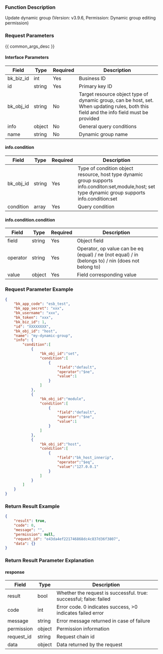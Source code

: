 ### Function Description

Update dynamic group (Version: v3.9.6, Permission: Dynamic group editing permission)

### Request Parameters

{{ common_args_desc }}

#### Interface Parameters

| Field     | Type   | Required | Description                                                  |
| --------- | ------ | -------- | ------------------------------------------------------------ |
| bk_biz_id | int    | Yes      | Business ID                                                  |
| id        | string | Yes      | Primary key ID                                               |
| bk_obj_id | string | No       | Target resource object type of dynamic group, can be host, set. When updating rules, both this field and the info field must be provided |
| info      | object | No       | General query conditions                                     |
| name      | string | No       | Dynamic group name                                           |

#### info.condition

| Field     | Type   | Required | Description                                                  |
| --------- | ------ | -------- | ------------------------------------------------------------ |
| bk_obj_id | string | Yes      | Type of condition object resource, host type dynamic group supports info.conditon:set,module,host; set type dynamic group supports info.condition:set |
| condition | array  | Yes      | Query condition                                              |

#### info.condition.condition

| Field    | Type   | Required | Description                                                  |
| -------- | ------ | -------- | ------------------------------------------------------------ |
| field    | string | Yes      | Object field                                                 |
| operator | string | Yes      | Operator, op value can be eq (equal) / ne (not equal) / in (belongs to) / nin (does not belong to) |
| value    | object | Yes      | Field corresponding value                                    |

### Request Parameter Example

```json
{
    "bk_app_code": "esb_test",
    "bk_app_secret": "xxx",
    "bk_username": "xxx",
    "bk_token": "xxx",
    "bk_biz_id": 1,
    "id": "XXXXXXXX",
    "bk_obj_id": "host",
    "name": "my-dynamic-group",
    "info": {
    	"condition":[
    		{
    			"bk_obj_id":"set",
    			"condition":[
    				{
    					"field":"default",
    					"operator":"$ne",
    					"value":1
    				}
    			]
    		},
    		{
    			"bk_obj_id":"module",
    			"condition":[
    				{
    					"field":"default",
    					"operator":"$ne",
    					"value":1
    				}
    			]
    		},
    		{
    			"bk_obj_id":"host",
    			"condition":[
    				{
    					"field":"bk_host_innerip",
    					"operator":"$eq",
    					"value":"127.0.0.1"
    				}
    			]
    		}
    	]
    }
}
```

### Return Result Example

```json
{
    "result": true,
    "code": 0,
    "message": "",
    "permission": null,
    "request_id": "e43da4ef221746868dc4c837d36f3807",
    "data": {}
}
```

### Return Result Parameter Explanation

#### response

| Field       | Type   | Description                                                  |
| ---------- | ------ | ------------------------------------------------------------ |
| result     | bool   | Whether the request is successful. true: successful; false: failed |
| code       | int    | Error code. 0 indicates success, >0 indicates failed error   |
| message    | string | Error message returned in case of failure                    |
| permission | object | Permission information                                       |
| request_id | string | Request chain id                                             |
| data       | object | Data returned by the request                                 |